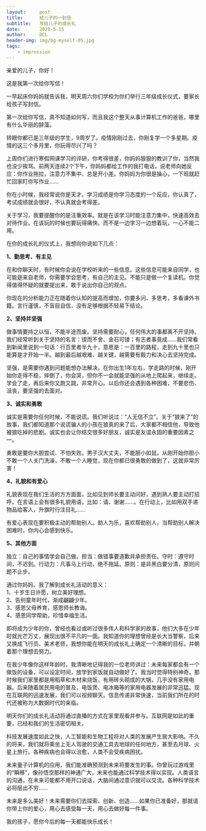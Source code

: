 ```yaml
---
layout:     post
title:      给儿子的一封信
subtitle:   写给儿子的成长礼
date:       2020-5-15
author:     DCL
header-img: img/bg-myself-05.jpg
tags:
    - impression
---
```

亲爱的儿子，你好！  

  这是我第一次给你写信！

  一早起床你妈妈就告诉我，明天周六你们学校为你们举行三年级成长仪式，要家长给孩子写封信。

  第一次给你写信，真不知道如何写，而且我这个整天从事计算机工作的爸爸，哪里有什么华丽的辞藻。 
   
  转眼你都已是三年级的学生，9周岁了。疫情刚刚过去，你刚复学一个多星期。疫情的这三个多月里，你玩得尽兴了吗？  

  上周你们进行寒假网课学习的评研，你考得很差，你妈妈狠狠的教训了你，当然我也没少挨骂。前两天连续2个下午，你妈妈都给工作的我打电话，说老师向她反应：你作业拖拉，注意力不集中、总是开小差。你妈妈为你很是操心，一下班就赶忙回家盯你写作业……

  你在小时候，我经常说你是天才。学习成绩是你学习态度的一个反应，你认真了，考试成绩就会很好，不认真就会考得差。

  关于学习，我要提醒你的是注重效率。就是在该学习时能注意力集中，快速高效去对待作业。在该玩的时候也要玩得痛快。而不是一边学习一边想着玩，一心不能二用。

  在你的成长礼的仪式上，我想向你说如下几点：

  **1、勤思考、有主见**  

  在和你聊天时，有时候你会说在学校听来的一些信息。这些信息可能来自同学，也可能是来自老师，你需要学会思考，有自己的主见。不能只是做一个复读机。你觉得值得怀疑的就要提出来，敢于说出你自己的观点。  

  你现在的分析能力正在随着你认知的提高而增加，你要多问、多思考，多看课外书籍。言行谨慎，不盲目自信，没有足够根据不轻易下结论。

  **2、坚持并坚强** 

  做事情要持之以恒，不能半途而废。坚持需要耐心，任何伟大的事都离不开坚持。我们经常听到关于坚持的名言：锲而不舍、金石可镂；有志者事竟成……我们常看到新闻里说到一句话：行百里者半九十，意思是：一百里的路程，走到九十里也只能算是才开始一半。越到最后越艰难、越关键，越需要有毅力和决心去坚持完成。  

  坚强，是需要你遇到问题能想办法解决。在你出生1年左右，学走路的时候，刚开始你走得不稳，摔倒了，你会哭，但你不一会就能坚强的从地上爬起来，继续走。学会了走，再后来你又跑又跳，非常开心。以后你还会遇到各种困难，不要悲伤、沮丧，要坚强的去面对。  

  **3、诚实和勇敢**  

  诚实是需要你任何时候，不能说谎。我们听说过：“人无信不立”。关于“狼来了”的故事，我们都知道那个说谎骗人的小孩在狼真的来了后，大家都不相信他，导致他被狼吃掉的悲剧。诚实也会让你结交很多好朋友，诚实是友谊永固的重要因素之一。  

  勇敢是要你大胆尝试、不怕失败。男子汉大丈夫，不能胆小如鼠。从刚开始你胆小不敢一个人关门洗澡，不敢一个人睡觉，现在你都已很勇敢的做到了，这就非常厉害！

  **4、礼貌和有爱心**  

  礼貌表现在我们生活的方方面面，比如见到师长要主动问好，遇到熟人要主动打招呼。在言语上会有很多礼貌用语，比如：请、谢谢……。在行动上，比如用双手递物品给客人，升旗时行注目礼……  

  有爱心表现在要积极主动的帮助别人。助人为乐，喜欢帮助别人，当帮助别人解决困难时，你内心会感到快乐。

  **5、其他方面**  

  独立：自己的事情学会自己做。担当：做错事要道歉并承担责任。守时：遵守时间，不迟到。行动力：凡事马上行动，绝不拖延。原则：是非黑白要分清，原则问题不止步。

通过你妈妈，我了解到成长礼活动的意义：  
1、十岁生日许愿，树立美好理想。  
2、告别童年时代，渐成翩翩少年。  
3、感恩父母养育，感恩师长教诲。  
4、感恩同学帮助，珍惜幸福生活。

即将成为少年的你，曾经也看过或听过很多伟人和科学家的故事，他们大多在少年时就光芒万丈，展现出很不平凡的一面。我知道你的理想曾经是长大当警察，后来又换成飞行员、美术老师，我想你能在明天的成长礼上确定一个清晰的目标，并朝着那个理想去努力。

在我少年像你这样年龄时，我清晰地记得我的一位老师讲过：未来每家都会有一个做饭的设备，可以设定时间，放学到家饭就自动做好了。我当时觉得特别神奇。那时候我们家里都是用稻草和木材来烧饭，有用砖头砌成的大锅，几乎没有家用电器。后来随着居民用电的普及，电饭煲、电冰箱等的家用电器发展的非常迅猛。现在互联网的迅速发展，我们可以视频聊天。信息传递非常快速，当前我们所在的时代还被称为大数据时代的来临。

明天你们的成长礼活动将通过直播的方式在家里观看并参与。互联网是如此的重要，已经和我们的生活密切相关。

科技发展速度如此之快，人工智能和生物工程将对人类的发展产生居大影响。不久的将来，我们就将乘坐上无人驾驶的交通工具去地球的任何地方，甚至去月球、火星上旅行。各种疾病也会得以治愈，人类不会受疾病困扰。

未来量子计算机的应用，我们能准确预测到未来将要发生的事。你曾玩过游戏里的“瞬移”，像孙悟空那样的神通广大，未来也能通过科学技术得以实现。人类语言的沟通，在未来可能都不用开口说话，大脑间通过意识就可以交流。各种科学技术必将层出不穷……

未来是多么美好！未来需要你们去探索、创新、创造……如果你已准备好，那就请你带上你的爱心，用心去感受每一天，用心去做好每一件事。

我的孩子，愿你今后的每一天都能快乐成长！



